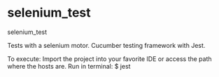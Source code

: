 # selenium_test
selenium_test

Tests with a selenium motor.
Cucumber testing framework with Jest.

To execute:
Import the project into your favorite IDE or access the path where the hosts are.
Run in terminal:
$ jest
